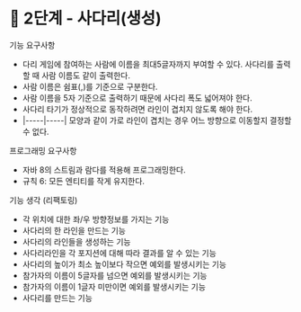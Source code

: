 # 🚀 2단계 - 사다리(생성)

기능 요구사항
 - 다리 게임에 참여하는 사람에 이름을 최대5글자까지 부여할 수 있다. 사다리를 출력할 때 사람 이름도 같이 출력한다.
 - 사람 이름은 쉼표(,)를 기준으로 구분한다.
 - 사람 이름을 5자 기준으로 출력하기 때문에 사다리 폭도 넓어져야 한다.
 - 사다리 타기가 정상적으로 동작하려면 라인이 겹치지 않도록 해야 한다.
 - |-----|-----| 모양과 같이 가로 라인이 겹치는 경우 어느 방향으로 이동할지 결정할 수 없다.
 
 프로그래밍 요구사항
 - 자바 8의 스트림과 람다를 적용해 프로그래밍한다.
 - 규칙 6: 모든 엔티티를 작게 유지한다.

기능 생각 (리팩토링)
- 각 위치에 대한 좌/우 방향정보를 가지는 기능
- 사다리의 한 라인을 만드는 기능 
- 사다리의 라인들을 생성하는 기능  
- 사다리라인을 각 포지션에 대해 따라 결과를 알 수 있는 기능
- 사다리의 높이가 최소 높이보다 작으면 예외를 발생시키는 기능
- 참가자의 이름이 5글자를 넘으면 예외를 발생시키는 기능  
- 참가자의 이름이 1글자 미만이면 예외를 발생시키는 기능
- 사다리를 만드는 기능 


 
 
